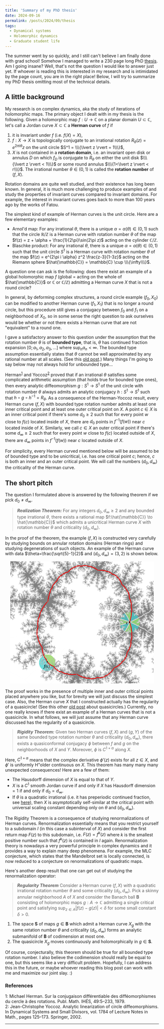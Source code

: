 ```yaml
---
title: 'Summary of my PhD thesis'
date: 2024-09-16
permalink: /posts/2024/09/thesis
tags:
  - Dynamical systems
  - Holomorphic dynamics
  - Graduate student life
---
```


The summer went by so quickly, and I still can't believe I am finally done with grad school! Somehow I managed to write a 230 page long PhD [thesis](/files/PhD_Thesis.pdf). Am I going insane? Well, that's not the question I would like to answer just yet. If whoever is reading this is interested in my research and is intimidated by the page count, you are in the right place! Below, I will try to summarize my PhD thesis omitting most of the technical details.

## A little background

My research is on complex dynamics, aka the study of iterations of holomorphic maps. The primary object I dealt with in my thesis is the following. Given a holomorphic map $f: U \to \mathbb{C}$ on a planar domain $U \subset \mathbb{C}$, let's call a Jordan curve $X \subset \mathbb{C}$ a **Herman curve** of $f$ if
1. it is invariant under $f$ (i.e. $f(X)=X$),
2. $f:X \to X$ is topologically conjugate to an irrational rotation $R_{\theta}(z) = e^{2\pi i \theta} z$ on the unit circle $S^1 = \\\{\lvert z \rvert = 1\\\}$,
3. $X$ is not contained in a **rotation domain**, i.e. an invariant open disk or annulus $D$ on which $f_D$ is conjugate to $R_\theta$ on either the unit disk $\\\{\lvert z \rvert < 1\\\}$ or some round annulus $\\\{1<\lvert z \rvert < r\\\}$.
The irrational number $\theta \in (0,1)$ is called the **rotation number** of $(f,X)$.

Rotation domains are quite well studied, and their existence has long been known. In general, it is much more challenging to produce examples of and study the properties of invariant curves compared to invariant domains. For example, the interest in invariant curves goes back to more than 100 years ago by the works of Fatou.

The simplest kind of example of Herman curves is the unit circle. Here are a few elementary examples:
- Arnol'd map: For any irrational $\theta$, there is a unique $\alpha=\alpha(\theta) \in (0,1)$ such that the circle $\mathbb{R} / \mathbb{Z}$ is a Herman curve with rotation number $\theta$ of the map $f(z) = z + \alpha + \frac{1}{2\pi}\sin(2\pi z)$ acting on the cylinder $\mathbb{C}/\mathbb{Z}$.
- Blaschke product: For any irrational $\theta$, there is a unique $\alpha=\alpha(\theta) \in (0,1)$ such that the unit circle $S^1$ is a Herman curve with rotation number $\theta$ of the map $f(z) = e^{2\pi i \alpha} z^2 \frac{z-3}{1-3z}$ acting on the Riemann sphere $\hat{\mathbb{C}} = \mathbb{C} \cup \\\{\infty\\\}$.

A question one can ask is the following: does there exist an example of a global holomorphic map $f$ (global = acting on the whole of $\hat{\mathbb{C}}$ or $\mathbb{C}$ or $\mathbb{C}/\mathbb{Z}$) admitting a Herman curve $X$ that is not a round circle?

In general, by deforming complex structures, a round circle example $(f_0,X_0)$ can be modified to another Herman curve $(f_1,X_1)$ that is no longer a round circle, but this procedure still gives a conjugacy between $f_0$ and $f_1$ on a neighborhood of $X_0$, so in some sense the right question to ask ourselves would be whether or not there exists a Herman curve that are not "equivalent" to a round one.

I gave a satisfactory answer to this question under the assumption that the rotation number $\theta$ is of **bounded type**, that is, $\theta$ has continued fraction expansion $[0;a_1,a_2,a_3,\ldots]$ where $\sup_n a_n < \infty$. The bounded type assumption essentially states that $\theta$ cannot be well approximated by any rational number at all scales. (See this [old post](/posts/2021/01/continued-fractions/).) Many things I'm going to say below may not always hold for unbounded type...

Herman<sup>[1](#fn1)</sup> and Yoccoz<sup>[2](#fn2)</sup> proved that if an irrational $\theta$ satisfies some complicated arithmetic assumption (that holds true for bounded type ones), then every analytic diffeomorphism $g:S^1 \to S^1$ of the unit circle with rotation number $\theta$ always admits an analytic conjugacy $h:S^1 \to S^1$ such that $h\circ g \circ h^{-1} = R_\theta$. As a consequence of the Herman-Yoccoz result, every Herman curve $(f,X)$ with bounded type rotation number admits at least one inner critical point and at least one outer critical point on $X$. A point $c \in X$ is an inner critical point if there's some $d_0 \geq 2$ such that for every point $w$ close to $f(c)$ located inside of $X$, there are $d_0$ points in $f^{-1}(f(w))$ near $c$ located inside of $X$. Similarly, we call $c \in X$ an outer critical point if there's some $d_\infty \geq 2$ such that for every point $w$ close to $f(c)$ located outside of $X$, there are $d_\infty$ points in $f^{-1}(f(w))$ near $c$ located outside of $X$.

For simplicity, every Herman curved mentioned below will be assumed to be of bounded type and to be unicritical, i.e. has one critical point $c$; hence, $c$ is both an inner and an outer critical point. We will call the numbers $(d_0,d_\infty)$ the criticality of the Herman curve.

## The short pitch

The question I formulated above is answered by the following theorem if we pick $d_0 \neq d_\infty$.

>**_Realization Theorem:_** For any integers $d_0, d_\infty \geq 2$ and any bounded type irrational $\theta$, there exists a rational map $f:\hat{\mathbb{C}} \to \hat{\mathbb{C}}$ which admits a unicritical Herman curve $X$ with rotation number $\theta$ and criticality $(d_0,d_\infty)$.

In the proof of the theorem, the example $(f,X)$ is constructed very carefully by studying bounds on annular rotation domains (Herman rings) and studying degenerations of such objects. An example of the Herman curve with data $\theta=\frac{\sqrt{5}-1}{2}$ and $(d_0,d_\infty)=(3,2)$ is shown below.

<p align="center">
  <img src="/images/2-4-golden.png" width="470" height="400" />
</p>

The proof works in the presence of multiple inner and outer critical points placed anywhere you like, but for brevity we will just discuss the simplest case. Also, the Herman curve $X$ that I constructed actually has the regularity of a quasicircle! (See this other [old post](/posts/2021/12/quasicircles) about quasicircles.) Currently, no one really knows if there exist an example of a Herman curves that is not a quasicircle. In what follows, we will just assume that any Herman curve discussed has the regularity of a quasicircle.

>**_Rigidity Theorem:_** Given two Herman curves $(f, X)$ and $(g,Y)$ of the same bounded type rotation number $\theta$ and criticality $(d_0,d_\infty)$, there exists a quasiconformal conjugacy $\phi$ between $f$ and $g$ on the neighborhoods of $X$ and $Y$. Moreover, $\phi$ is $C^{1+\alpha}$ along $X$.

Here, $C^{1+\alpha}$ means that the complex derivative $\phi'(z)$ exists for all $z \in X$, and $\phi'$ is uniformly H\"older continuous on $X$. This theorem has many many many unexpected consequences! Here are a few of them:
- The Hausdorff dimension of $X$ is equal to that of $Y$.
- $X$ is a $C^1$ smooth Jordan curve if and only if $X$ has Hausdorff dimension $= 1$ if and only if $d_0=d_\infty$.
- If $\theta$ is a quadratic irrational (i.e. it has preperiodic continued fraction, see [here](/posts/2021/01/continued-fractions/)), then $X$ is asymptotically self-similar at the critical point with universal scaling constant depending only on $\theta$ and $(d_0,d_\infty)$.

The Rigidity Theorem is a consequence of studying renormalizations of Herman curves. Renormalization essentially means that you restrict yourself to a subdomain $I$ (in this case a subinterval of $X$) and consider the first return map $F(z)$ to this subdomain, i.e. $F(z) = f^k(z)$ where $k$ is the smallest positive number such that $f^k(z)$ is contained in $I$ again. Renormalization theory is nowadays a very powerful principle in complex dynamics and it provides a way to explain many deep phenomena. For example, the MLC conjecture, which states that the Mandelbrot set is locally connected, is now reduced to a conjecture on renormalizations of quadratic maps.

Here's another deep result that one can get out of studying the renormalization operator:

>**_Regularity Theorem_** Consider a Herman curve $(f,X)$ with a quadratic irrational rotation number $\theta$ and some criticality $(d_0,d_\infty)$. Pick a skinny annular neighborhood $A$ of $X$ and consider the Banach ball $\mathbf{B}$ consisting of holomorphic maps $g: A \to \mathbb{C}$ admitting a single critical point and satisfying $\sup_{z\in A}|f(z)-g(z)|<\delta$ for some small constant $\delta>0$.
1. The space $\mathbf{S}$ of maps $g \in \mathbf{B}$ which admit a Herman curve $X_g$ with the same rotation number $\theta$ and criticality $(d_0,d_\infty)$ forms an analytic submanifold of $\mathbf{B}$ of codimension at most one.
2. The quasicircle $X_g$ moves continuously and holomorphically in $g \in \mathbf{S}$.

Of course, conjecturally, this theorem should be true for all bounded type rotation number. I also believe the codimension should really be equal to one, but this seems like a very difficult problem. Hopefully, I can address this in the future, or maybe whoever reading this blog post can work with me and maximize our joint slay. :)

### References
<a name="fn1">1</a>: Michael Herman. Sur la conjugaison différentiable des difféomorphismes du cercle à des rotations. Publ. Math. IHÉS, 49:5–233, 1979.   
<a name="fn2">2</a>: Jean-Christophe Yoccoz. Analytic linearization of circle diffeomorphisms. In Dynamical Systems and Small Divisors, vol. 1784 of Lecture Notes in Math., pages 125–173. Springer, 2002.   

------

